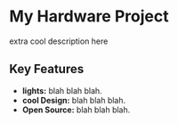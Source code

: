 # My Hardware Project

extra cool description here

## Key Features

- **lights:** blah blah blah.
- **cool Design:** blah blah blah.
- **Open Source:** blah blah blah.
